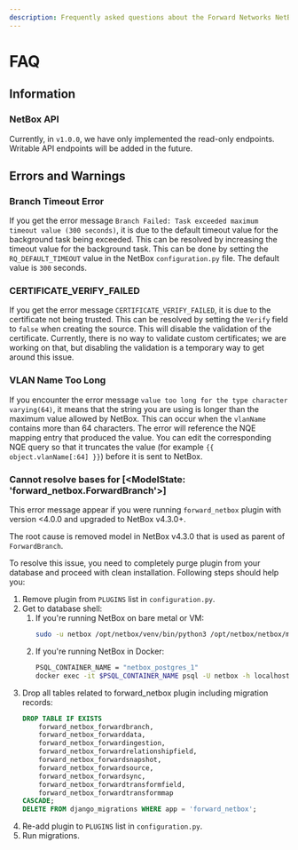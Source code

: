 ```yaml
---
description: Frequently asked questions about the Forward Networks NetBox Plugin.
---
```


# FAQ

## Information

### NetBox API

Currently, in `v1.0.0`, we have only implemented the read-only endpoints. Writable API endpoints will be added in the future.

## Errors and Warnings

### Branch Timeout Error

If you get the error message `Branch Failed: Task exceeded maximum timeout value (300 seconds)`, it is due to the default timeout value for the background task being exceeded. This can be resolved by increasing the timeout value for the background task. This can be done by setting the `RQ_DEFAULT_TIMEOUT` value in the NetBox `configuration.py` file. The default value is `300` seconds.

### CERTIFICATE_VERIFY_FAILED

If you get the error message `CERTIFICATE_VERIFY_FAILED`, it is due to the certificate not being trusted. This can be resolved by setting the `Verify` field to `false` when creating the source. This will disable the validation of the certificate. Currently, there is no way to validate custom certificates; we are working on that, but disabling the validation is a temporary way to get around this issue.

### VLAN Name Too Long

If you encounter the error message `value too long for the type character varying(64)`, it means that the string you are using is longer than the maximum value allowed by NetBox. This can occur when the `vlanName` contains more than 64 characters. The error will reference the NQE mapping entry that produced the value. You can edit the corresponding NQE query so that it truncates the value (for example `{{ object.vlanName[:64] }}`) before it is sent to NetBox.


<!-- vale off -->
### Cannot resolve bases for [<ModelState: 'forward_netbox.ForwardBranch'\>]
<!-- vale on -->

This error message appear if you were running `forward_netbox` plugin with version <4.0.0 and upgraded to NetBox v4.3.0+.

The root cause is removed model in NetBox v4.3.0 that is used as parent of `ForwardBranch`.

To resolve this issue, you need to completely purge plugin from your database and proceed with clean installation. Following steps should help you:

1. Remove plugin from `PLUGINS` list in `configuration.py`.
2. Get to database shell:
   1. If you're running NetBox on bare metal or VM:
      ```bash
      sudo -u netbox /opt/netbox/venv/bin/python3 /opt/netbox/netbox/manage.py dbshell
      ```
   2. If you're running NetBox in Docker:
      ```bash
      PSQL_CONTAINER_NAME = "netbox_postgres_1"
      docker exec -it $PSQL_CONTAINER_NAME psql -U netbox -h localhost
      ```
3. Drop all tables related to forward_netbox plugin including migration records:
   ```sql
   DROP TABLE IF EXISTS
       forward_netbox_forwardbranch,
       forward_netbox_forwarddata,
       forward_netbox_forwardingestion,
       forward_netbox_forwardrelationshipfield,
       forward_netbox_forwardsnapshot,
       forward_netbox_forwardsource,
       forward_netbox_forwardsync,
       forward_netbox_forwardtransformfield,
       forward_netbox_forwardtransformmap
   CASCADE;
   DELETE FROM django_migrations WHERE app = 'forward_netbox';
   ```
4. Re-add plugin to `PLUGINS` list in `configuration.py`.
5. Run migrations.
